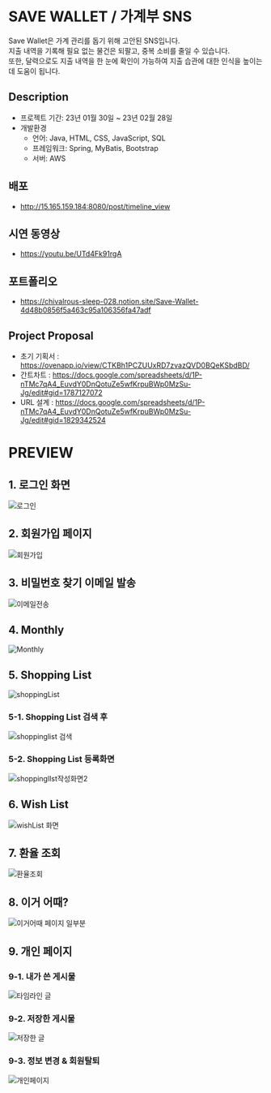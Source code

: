 # SAVE WALLET /  가계부 SNS

Save Wallet은 가계 관리를 돕기 위해 고안된 SNS입니다.<br>
지출 내역을 기록해 필요 없는 물건은 되팔고, 중복 소비를 줄일 수 있습니다.<br>
또한, 달력으로도 지출 내역을 한 눈에 확인이 가능하여 지출 습관에 대한 인식을 높이는 데 도움이 됩니다.

## Description
- 프로젝트 기간: 23년 01월 30일 ~ 23년 02월 28일
- 개발환경
  - 언어: Java, HTML, CSS, JavaScript, SQL
  - 프레임워크: Spring, MyBatis, Bootstrap
  - 서버: AWS

## 배포
- http://15.165.159.184:8080/post/timeline_view

## 시연 동영상
- https://youtu.be/UTd4Fk91rgA

## 포트폴리오
- https://chivalrous-sleep-028.notion.site/Save-Wallet-4d48b0856f5a463c95a106356fa47adf

## Project Proposal
- 초기 기획서 : https://ovenapp.io/view/CTKBh1PCZUUxRD7zvazQVD0BQeKSbdBD/
- 간트차트 : https://docs.google.com/spreadsheets/d/1P-nTMc7qA4_EuvdY0DnQotuZe5wfKrpuBWp0MzSu-Jg/edit#gid=1787127072
- URL 설계 : https://docs.google.com/spreadsheets/d/1P-nTMc7qA4_EuvdY0DnQotuZe5wfKrpuBWp0MzSu-Jg/edit#gid=1829342524

# PREVIEW
## 1. 로그인 화면
![로그인](https://user-images.githubusercontent.com/117792875/224669665-3f4d9cba-cba1-4091-a7f9-c0196cb3fc44.png)

## 2. 회원가입 페이지
![회원가입](https://user-images.githubusercontent.com/117792875/224671859-dc89aed3-d11e-4786-b1b9-ae54ba44c0cc.png)

## 3. 비밀번호 찾기 이메일 발송
![이메일전송](https://user-images.githubusercontent.com/117792875/224673654-8be1851a-7e1e-4e75-89fe-f375070f62a2.jpg)

## 4. Monthly
![Monthly](https://user-images.githubusercontent.com/117792875/224670264-52b5f54e-0174-43fb-9b54-ee11dddfb276.png)

## 5. Shopping List
![shoppingList](https://user-images.githubusercontent.com/117792875/224670400-d3bc28b3-60f8-4655-b4a2-4a83ddfb2379.png)

### 5-1. Shopping List 검색 후
![shoppinglist 검색](https://user-images.githubusercontent.com/117792875/224670415-776b9603-45cc-4796-bd11-7461daaa8e8b.png)

### 5-2. Shopping List 등록화면
![shoppinglIst작성화면2](https://user-images.githubusercontent.com/117792875/224671038-95e78f7a-7ce8-4028-a2b1-860a8e18c6b1.png)

## 6. Wish List
![wishList 화면](https://user-images.githubusercontent.com/117792875/224671389-ed06305e-d72f-4c01-913a-a4d8bcbc716c.png)

## 7. 환율 조회
![환율조회](https://user-images.githubusercontent.com/117792875/224672083-61340b85-f81d-4842-bda9-faae9f20869c.png)

## 8. 이거 어때?
![이거어때 페이지 일부분](https://user-images.githubusercontent.com/117792875/224674095-f1a3b0a6-27ed-482f-9323-b3b89f0cb94e.png)

## 9. 개인 페이지
### 9-1. 내가 쓴 게시물
![타임라인 글](https://user-images.githubusercontent.com/117792875/224672425-01bfe6ad-67b9-460d-b227-d5641c97eeee.png)

### 9-2. 저장한 게시물
![저장한 글](https://user-images.githubusercontent.com/117792875/224672436-1b3c9594-c09b-41c2-94e3-3a3faf3ac702.png)

### 9-3. 정보 변경 & 회원탈퇴
![개인페이지](https://user-images.githubusercontent.com/117792875/224672468-f6d0f573-4910-4572-af13-62067db3f0dd.png)
